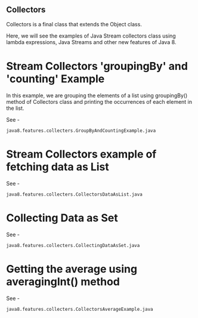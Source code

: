 ## Collectors

Collectors is a final class that extends the Object class. 

Here, we will see the examples of Java Stream collectors class using lambda expressions, Java Streams and other new features of Java 8.

Stream Collectors 'groupingBy' and 'counting' Example
=================================================

In this example, we are grouping the elements of a list using groupingBy() method of Collectors class and printing the occurrences of each element in the list.

See -   
	
	java8.features.collecters.GroupByAndCountingExample.java
	
	
Stream Collectors example of fetching data as List
==================================================

See -   
	
	java8.features.collecters.CollectorsDataAsList.java
	
	
Collecting Data as Set
======================

See -   
	
	java8.features.collecters.CollectingDataAsSet.java



Getting the average using averagingInt() method
===============================================

See -   
	
	java8.features.collecters.CollectorsAverageExample.java


